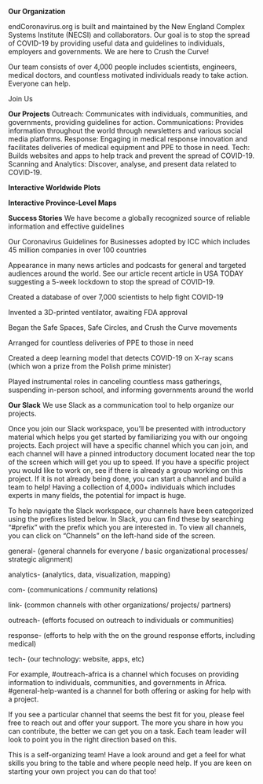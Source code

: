 **Our Organization**

endCoronavirus.org is built and maintained by the New England Complex Systems Institute (NECSI) and collaborators. Our goal is to stop the spread of COVID-19 by providing useful data and guidelines to individuals, employers and governments. We are here to Crush the Curve!

Our team consists of over 4,000 people includes scientists, engineers, medical doctors, and  countless motivated individuals ready to take action. Everyone can help.

Join Us

**Our Projects**
Outreach: Communicates with individuals, communities, and governments, providing guidelines for action. 
Communications: Provides information throughout the world through newsletters and various social media platforms. 
Response: Engaging in medical response innovation and facilitates deliveries of medical equipment and PPE to those in need. 
Tech: Builds websites and apps to help track and prevent the spread of COVID-19.
Scanning and Analytics: Discover, analyse, and present data related to COVID-19.

**Interactive Worldwide Plots**

**Interactive Province-Level Maps**

**Success Stories**
We have become a globally recognized source of reliable information and effective guidelines 

Our Coronavirus Guidelines for Businesses adopted by ICC which includes 45 million companies in over 100 countries

Appearance in many news articles and podcasts for general and targeted audiences around the world. See our article recent article in USA TODAY suggesting a 5-week lockdown to stop the spread of COVID-19.

Created a database of over 7,000 scientists to help fight COVID-19

Invented a 3D-printed ventilator, awaiting FDA approval

Began the Safe Spaces, Safe Circles, and Crush the Curve movements 

Arranged for countless deliveries of PPE to those in need 

Created a deep learning model that detects COVID-19 on X-ray scans (which won a prize from the Polish prime minister)

Played instrumental roles in canceling countless mass gatherings, suspending in-person school, and informing governments around the world

**Our Slack**
We use Slack as a communication tool to help organize our projects. 

Once you join our Slack workspace, you’ll be presented with introductory material which helps you get started by familiarizing you with our ongoing projects. Each project will have a specific channel which you can join, and each channel will have a pinned introductory document located near the top of the screen which will get you up to speed. If you have a specific project you would like to work on, see if there is already a group working on this project. If it is not already being done, you can start a channel and build a team to help! Having a collection of 4,000+ individuals which includes experts in many fields, the potential for impact is huge. 

To help navigate the Slack workspace, our channels have been categorized using the prefixes listed below. In Slack, you can find these by searching “#prefix” with the prefix which you are interested in. To view all channels, you can click on “Channels” on the left-hand side of the screen. 	

general-    (general channels for everyone / basic organizational processes/ strategic alignment)

analytics-     (analytics, data, visualization, mapping)

com-     (communications / community relations)

link-    (common channels with other organizations/ projects/ partners)

outreach-    (efforts focused on outreach to individuals or communities)

response-    (efforts to help with the on the ground response efforts, including medical)

tech-    (our technology: website, apps, etc) 

For example, #outreach-africa is a channel which focuses on providing information to individuals, communities, and governments in Africa. #general-help-wanted is a channel for both offering or asking for help with a project. 

If you see a particular channel that seems the best fit for you, please feel free to reach out and offer your support. The more you share in how you can contribute, the better we can get you on a task. Each team leader will look to point you in the right direction based on this.

This is a self-organizing team! Have a look around and get a feel for what skills you bring to the table and where people need help. If you are keen on starting your own project you can do that too!
